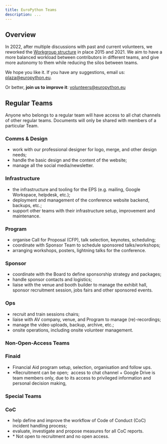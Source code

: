 ```yaml
---
title: EuroPython Teams
description: ...
---
```


## Overview

In 2022, after multiple discussions with past and current volunteers, we reworked the [Workgroup structure](/about/workgroups/) in place 2015 and 2021\. We aim to have a more balanced workload between contributors in different teams, and give more autonomy to them while reducing the silos between teams. 

We hope you like it. If you have any suggestions, email us: plaza@europython.eu. 

Or better, **join us to improve it**: volunteers@europython.eu

## Regular Teams

Anyone who belongs to a regular team will have access to all chat channels of other regular teams. Documents will only be shared with members of a particular Team.

### Comms \& Design

* work with our professional designer for logo, merge, and other design needs;
* handle the basic design and the content of the website;
* manage all the social media/newsletter.

### Infrastructure

* the infrastructure and tooling for the EPS (e.g. mailing, Google Workspace, helpdesk, etc.);
* deployment and management of the conference website backend, backups, etc.;
* support other teams with their infrastructure setup, improvement and maintenance.

### Program

* organise Call for Proposal (CFP), talk selection, keynotes, scheduling;
* coordinate with Sponsor Team to schedule sponsored talks/workshops;
* arranging workshops, posters, lightning talks for the conference.

### Sponsor

* coordinate with the Board to define sponsorship strategy and packages;
* handle sponsor contacts and logistics;
* liaise with the venue and booth builder to manage the exhibit hall, sponsor recruitment session, jobs fairs and other sponsored events.

### Ops

* recruit and train sessions chairs;
* liaise with AV company, venue, and Program to manage (re)\-recordings;
* manage the video uploads, backup, archive, etc.;
* onsite operations, including onsite volunteer management.

### Non\-Open\-Access Teams

### Finaid

* Financial Aid program setup, selection, organisation and follow ups.
* \*Recruitment can be open;  access to chat channel \+ Google Drive is team members only, due to its access to privileged information and personal decision making,

### Special Teams

### CoC

* help define and improve the workflow of Code of Conduct (CoC) incident handling process;
* evaluate, investigate and propose measures for all CoC reports.
* \* Not open to recruitment and no open access.

## 

# 


